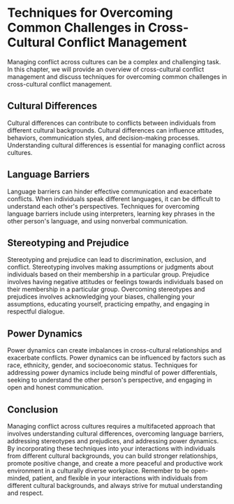 Techniques for Overcoming Common Challenges in Cross-Cultural Conflict Management
============================================================================================================================================

Managing conflict across cultures can be a complex and challenging task. In this chapter, we will provide an overview of cross-cultural conflict management and discuss techniques for overcoming common challenges in cross-cultural conflict management.

Cultural Differences
--------------------

Cultural differences can contribute to conflicts between individuals from different cultural backgrounds. Cultural differences can influence attitudes, behaviors, communication styles, and decision-making processes. Understanding cultural differences is essential for managing conflict across cultures.

Language Barriers
-----------------

Language barriers can hinder effective communication and exacerbate conflicts. When individuals speak different languages, it can be difficult to understand each other's perspectives. Techniques for overcoming language barriers include using interpreters, learning key phrases in the other person's language, and using nonverbal communication.

Stereotyping and Prejudice
--------------------------

Stereotyping and prejudice can lead to discrimination, exclusion, and conflict. Stereotyping involves making assumptions or judgments about individuals based on their membership in a particular group. Prejudice involves having negative attitudes or feelings towards individuals based on their membership in a particular group. Overcoming stereotypes and prejudices involves acknowledging your biases, challenging your assumptions, educating yourself, practicing empathy, and engaging in respectful dialogue.

Power Dynamics
--------------

Power dynamics can create imbalances in cross-cultural relationships and exacerbate conflicts. Power dynamics can be influenced by factors such as race, ethnicity, gender, and socioeconomic status. Techniques for addressing power dynamics include being mindful of power differentials, seeking to understand the other person's perspective, and engaging in open and honest communication.

Conclusion
----------

Managing conflict across cultures requires a multifaceted approach that involves understanding cultural differences, overcoming language barriers, addressing stereotypes and prejudices, and addressing power dynamics. By incorporating these techniques into your interactions with individuals from different cultural backgrounds, you can build stronger relationships, promote positive change, and create a more peaceful and productive work environment in a culturally diverse workplace. Remember to be open-minded, patient, and flexible in your interactions with individuals from different cultural backgrounds, and always strive for mutual understanding and respect.
